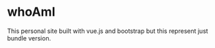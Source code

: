 # whoAmI

This personal site built with vue.js and bootstrap but this represent just bundle version.
